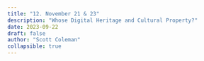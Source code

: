 ```yaml
---
title: "12. November 21 & 23"
description: "Whose Digital Heritage and Cultural Property?"
date: 2023-09-22
draft: false
author: "Scott Coleman"
collapsible: true
---
```

